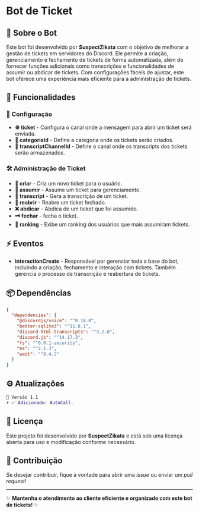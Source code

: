 # Bot de Ticket

## 🤖 Sobre o Bot

Este bot foi desenvolvido por **SuspectZikata** com o objetivo de melhorar a gestão de tickets em servidores do Discord. Ele permite a criação, gerenciamento e fechamento de tickets de forma automatizada, além de fornecer funções adicionais como transcrições e funcionalidades de assumir ou abdicar de tickets. Com configurações fáceis de ajustar, este bot oferece uma experiência mais eficiente para a administração de tickets.

## 🚀 Funcionalidades

### 🔧 Configuração
- **⚙️ ticket** - Configura o canal onde a mensagem para abrir um ticket será enviada.
- **📂 categoriaId** - Define a categoria onde os tickets serão criados.
- **📄 transcriptChannelId** - Define o canal onde os transcripts dos tickets serão armazenados.

### 🛠️ Administração de Ticket
- **🎫 criar** - Cria um novo ticket para o usuário.
- **👤 assumir** - Assume um ticket para gerenciamento.
- **📜 transcript** - Gera a transcrição de um ticket.
- **🔄 reabrir** - Reabre um ticket fechado.
- **❌ abdicar** - Abdica de um ticket que foi assumido.
- **🗝 fechar** - fecha o ticket.
- **🏅 ranking** - Exibe um ranking dos usuários que mais assumiram tickets.

## ⚡ Eventos

- **interactionCreate** - Responsável por gerenciar toda a base do bot, incluindo a criação, fechamento e interação com tickets. Também gerencia o processo de transcrição e reabertura de tickets.

## 📦 Dependências
```json
{
  "dependencies": {
    "@discordjs/voice": "^0.18.0",
    "better-sqlite3": "^11.8.1",
    "discord-html-transcripts": "^3.2.0",
    "discord.js": "^14.17.3",
    "fs": "^0.0.1-security",
    "ms": "^2.1.3",
    "wait": "^0.4.2"
  }
}
```
## ⚙️ Atualizações

```diff
🚀 Versão 1.1  
+ ✅ Adicionado: AutoCall.  
```

## 📜 Licença
Este projeto foi desenvolvido por **SuspectZikata** e está sob uma licença aberta para uso e modificação conforme necessário.

## 🌟 Contribuição
Se desejar contribuir, fique à vontade para abrir uma *issue* ou enviar um *pull request*!

---
✨ **Mantenha o atendimento ao cliente eficiente e organizado com este bot de tickets!** ✨
